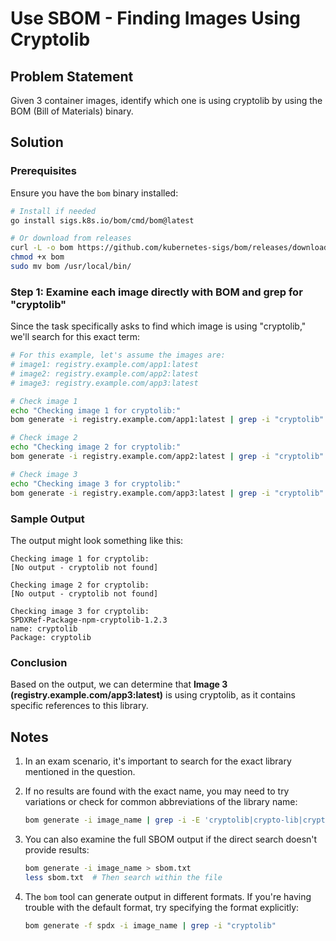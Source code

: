 # Use SBOM - Finding Images Using Cryptolib

## Problem Statement

Given 3 container images, identify which one is using cryptolib by using the BOM (Bill of Materials) binary.

## Solution

### Prerequisites

Ensure you have the `bom` binary installed:

```bash
# Install if needed
go install sigs.k8s.io/bom/cmd/bom@latest

# Or download from releases
curl -L -o bom https://github.com/kubernetes-sigs/bom/releases/download/v0.5.1/bom-amd64-linux
chmod +x bom
sudo mv bom /usr/local/bin/
```

### Step 1: Examine each image directly with BOM and grep for "cryptolib"

Since the task specifically asks to find which image is using "cryptolib," we'll search for this exact term:

```bash
# For this example, let's assume the images are:
# image1: registry.example.com/app1:latest
# image2: registry.example.com/app2:latest
# image3: registry.example.com/app3:latest

# Check image 1
echo "Checking image 1 for cryptolib:"
bom generate -i registry.example.com/app1:latest | grep -i "cryptolib"

# Check image 2
echo "Checking image 2 for cryptolib:"
bom generate -i registry.example.com/app2:latest | grep -i "cryptolib"

# Check image 3
echo "Checking image 3 for cryptolib:"
bom generate -i registry.example.com/app3:latest | grep -i "cryptolib"
```

### Sample Output

The output might look something like this:

```
Checking image 1 for cryptolib:
[No output - cryptolib not found]

Checking image 2 for cryptolib:
[No output - cryptolib not found]

Checking image 3 for cryptolib:
SPDXRef-Package-npm-cryptolib-1.2.3
name: cryptolib
Package: cryptolib
```

### Conclusion

Based on the output, we can determine that **Image 3 (registry.example.com/app3:latest)** is using cryptolib, as it contains specific references to this library.

## Notes

1. In an exam scenario, it's important to search for the exact library mentioned in the question.

2. If no results are found with the exact name, you may need to try variations or check for common abbreviations of the library name:
   ```bash
   bom generate -i image_name | grep -i -E 'cryptolib|crypto-lib|cryptojs|cryptography'
   ```

3. You can also examine the full SBOM output if the direct search doesn't provide results:
   ```bash
   bom generate -i image_name > sbom.txt
   less sbom.txt  # Then search within the file
   ```

4. The `bom` tool can generate output in different formats. If you're having trouble with the default format, try specifying the format explicitly:
   ```bash
   bom generate -f spdx -i image_name | grep -i "cryptolib"
   ```
